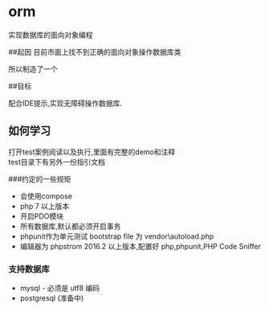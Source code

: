 # orm
实现数据库的面向对象编程

##起因
目前市面上找不到正确的面向对象操作数据库类

所以制造了一个

##目标

配合IDE提示,实现无障碍操作数据库.


## 如何学习

打开test案例阅读以及执行,里面有完整的demo和注释<br>
test目录下有另外一份指引文档

###约定的一些规矩

* 会使用compose
* php 7 以上版本
* 开启PDO模块
* 所有数据库,默认都必须开启事务
* phpunit作为单元测试 bootstrap file 为 vendor\autoload.php
* 编辑器为 phpstrom 2016.2 以上版本,配置好 php,phpunit,PHP Code Sniffer

### 支持数据库

* mysql - 必须是 utf8 编码
* postgresql (准备中)
